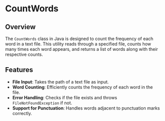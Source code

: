 # CountWords

## Overview

The `CountWords` class in Java is designed to count the frequency of each word in a text file. This utility reads through a specified file, counts how many times each word appears, and returns a list of words along with their respective counts.

## Features

- **File Input**: Takes the path of a text file as input.
- **Word Counting**: Efficiently counts the frequency of each word in the file.
- **Error Handling**: Checks if the file exists and throws `FileNotFoundException` if not.
- **Support for Punctuation**: Handles words adjacent to punctuation marks correctly.

